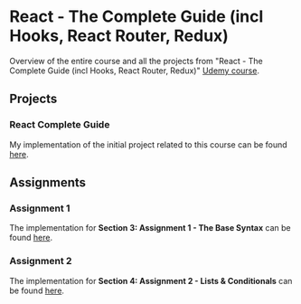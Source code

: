 # React - The Complete Guide (incl Hooks, React Router, Redux)
Overview of the entire course and all the projects from "React - The Complete Guide (incl Hooks, React Router, Redux)" [Udemy course](https://www.udemy.com/course/react-the-complete-guide-incl-redux/).

## Projects
### React Complete Guide
My implementation of the initial project related to this course can be found [here](https://github.com/mariamihai/react-complete-guide).

## Assignments
### Assignment 1
The implementation for **Section 3: Assignment 1 - The Base Syntax** can be found [here](https://github.com/mariamihai/udemy-react-assignment1).

### Assignment 2
The implementation for **Section 4: Assignment 2 - Lists & Conditionals** can be found [here](https://github.com/mariamihai/udemy-react-assignment2).